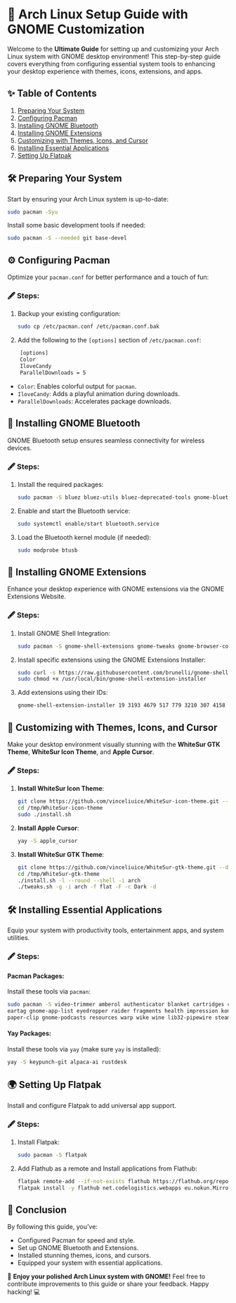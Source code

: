 # 🚀 Arch Linux Setup Guide with GNOME Customization
Welcome to the **Ultimate Guide** for setting up and customizing your Arch Linux system with GNOME desktop environment! This step-by-step guide covers everything from configuring essential system tools to enhancing your desktop experience with themes, icons, extensions, and apps.
## ✨ Table of Contents
1. [Preparing Your System](#-preparing-your-system)
2. [Configuring Pacman](#-configuring-pacman)
3. [Installing GNOME Bluetooth](#-installing-gnome-bluetooth)
4. [Installing GNOME Extensions](#-installing-gnome-extensions)
5. [Customizing with Themes, Icons, and Cursor](#-customizing-with-themes-icons-and-cursor)
6. [Installing Essential Applications](#-installing-essential-applications)
7. [Setting Up Flatpak](#-setting-up-flatpak)
## 🛠 Preparing Your System
Start by ensuring your Arch Linux system is up-to-date:
```bash
sudo pacman -Syu
```
Install some basic development tools if needed:
```bash
sudo pacman -S --needed git base-devel
```
## ⚙ Configuring Pacman
Optimize your `pacman.conf` for better performance and a touch of fun:
### 🖋️ Steps:
1.  Backup your existing configuration:
	```bash
	sudo cp /etc/pacman.conf /etc/pacman.conf.bak    
	```
2.  Add the following to the `[options]` section of `/etc/pacman.conf`:
```bash
    [options]
    Color
    IloveCandy
    ParallelDownloads = 5
```
-   `Color`: Enables colorful output for `pacman`.
-   `IloveCandy`: Adds a playful animation during downloads.
-   `ParallelDownloads`: Accelerates package downloads.

## 📡 Installing GNOME Bluetooth
GNOME Bluetooth setup ensures seamless connectivity for wireless devices.
### 🖋️ Steps:
1.  Install the required packages:
	```bash
	sudo pacman -S bluez bluez-utils bluez-deprecated-tools gnome-bluetooth-3.0 
	```
    
2.  Enable and start the Bluetooth service:
	```bash
 	sudo systemctl enable/start bluetooth.service
 	 ```
    
3.  Load the Bluetooth kernel module (if needed):
	```bash
 	sudo modprobe btusb
 	```
## 🌟 Installing GNOME Extensions
Enhance your desktop experience with GNOME extensions via the GNOME Extensions Website.
### 🖋️ Steps:
1.  Install GNOME Shell Integration:
	```bash
	sudo pacman -S gnome-shell-extensions gnome-tweaks gnome-browser-connector
	```
2.  Install specific extensions using the GNOME Extensions Installer:
	```bash
    sudo curl -s https://raw.githubusercontent.com/brunelli/gnome-shell-extension-installer/master/gnome-shell-extension-installer -o /usr/local/bin/gnome-shell-extension-installer
    sudo chmod +x /usr/local/bin/gnome-shell-extension-installer
    ```
3.  Add extensions using their IDs:
	```bash
 	gnome-shell-extension-installer 19 3193 4679 517 779 3210 307 4158 1319 3843 5506 5416 7048 --yes
 	```
## 🎨 Customizing with Themes, Icons, and Cursor
Make your desktop environment visually stunning with the **WhiteSur GTK Theme**, **WhiteSur Icon Theme**, and **Apple Cursor**.
### 🖋️ Steps:
1.  **Install WhiteSur Icon Theme**:
	```bash
    git clone https://github.com/vinceliuice/WhiteSur-icon-theme.git --depth=1
    cd /tmp/WhiteSur-icon-theme
    sudo ./install.sh
    ```
2.  **Install Apple Cursor**:
	```bash
	yay -S apple_cursor
	```
3.  **Install WhiteSur GTK Theme**:
	```bash
	git clone https://github.com/vinceliuice/WhiteSur-gtk-theme.git --depth=1 /tmp/WhiteSur-gtk-theme
	cd /tmp/WhiteSur-gtk-theme
 	./install.sh -l --round --shell -i arch
 	./tweaks.sh -g -i arch -f flat -F -c Dark -d
	```
## 🛠 Installing Essential Applications
Equip your system with productivity tools, entertainment apps, and system utilities.
### 🖋️ Steps:
#### Pacman Packages:
Install these tools via `pacman`:
```bash
sudo pacman -S video-trimmer amberol authenticator blanket cartridges collision decoder deja-dup \
eartag gnome-app-list eyedropper raider fragments health impression komikku mousai newsflash obfuscate \
paper-clip gnome-podcasts resources warp wike wine lib32-pipewire steam lutris slack-desktop
```

#### Yay Packages:
Install these tools via `yay` (make sure `yay` is installed):
```bash
yay -S keypunch-git alpaca-ai rustdesk
```

## 🌍 Setting Up Flatpak

Install and configure Flatpak to add universal app support.

### 🖋️ Steps:

1.  Install Flatpak:
    ```bash
    sudo pacman -S flatpak
    ```
2.  Add Flathub as a remote and Install applications from Flathub:
    ```bash
    flatpak remote-add --if-not-exists flathub https://flathub.org/repo/flathub.flatpakrepo
    flatpak install -y flathub net.codelogistics.webapps eu.nokun.MirrorHall com.github.cassidyjames.dippi com.usebottles.bottles it.mijorus.collector
    ```
    

## 🎉 Conclusion
By following this guide, you’ve:
-   Configured Pacman for speed and style.
-   Set up GNOME Bluetooth and Extensions.
-   Installed stunning themes, icons, and cursors.
-   Equipped your system with essential applications.

🚀 **Enjoy your polished Arch Linux system with GNOME!**
Feel free to contribute improvements to this guide or share your feedback. Happy hacking! 💻
